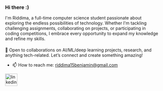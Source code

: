 ### Hi there :)
I'm Riddima, a full-time computer science student passionate about exploring the endless possibilities of technology. Whether I'm tackling challenging assignments, collaborating on projects, or participating in coding competitions, I embrace every opportunity to expand my knowledge and refine my skills.
####
📌 Open to collaborations on AI/ML/deep learning projects, research, and anything tech-related. Let’s connect and create something amazing!

- 📫 How to reach me: riddima15benjamin@gmail.com 


[<img src='https://cdn.jsdelivr.net/npm/simple-icons@3.0.1/icons/linkedin.svg' alt='linkedin' height='40'>](https://www.linkedin.com/in/riddimabenjamin/)  

